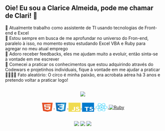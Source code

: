 ## Oie! Eu sou a Clarice Almeida, pode me chamar de Clari! 💖

🎈 Atualmente trabalho como assistente de TI usando tecnologias de Front-end e Excel <br>
💫 Estou sempre em busca de me aprofundar no universo do Fron-end, paralelo à isso, no momento estou estudando Excel VBA e Ruby para agregar no meu atual emprego <br>
📩 Adoro receber feedbacks, eles me ajudam muito a evoluir, então sinta-se à vontade em me escrever <br>
🤯 Comecei a praticar os conhecimentos que estou adquirindo através do Codewars e projetinhos individuais, fique à vontade em me ajudar a praticar <br/>
🎪🤸🏽‍♀️ Fato aleatório: O circo é minha paixão, era acrobata aérea há 3 anos e pretendo voltar a praticar logo!<br>

##


<div align="center">
  <a href="https://github.com/ClariceAlmeida">
  <img height="180em" src="https://github-readme-stats.vercel.app/api/top-langs/?username=ClariceAlmeida&layout=compact&langs_count=7&theme=nightowl"/>
</div>
<div style="display: inline_block" align="center"><br>
  <img align="center" alt="HTML" height="30" width="40" src="https://raw.githubusercontent.com/devicons/devicon/master/icons/html5/html5-original.svg">
  <img align="center" alt="CSS" height="30" width="40" src="https://raw.githubusercontent.com/devicons/devicon/master/icons/css3/css3-original.svg">
  <img align="center" alt="Js" height="30" width="40" src="https://raw.githubusercontent.com/devicons/devicon/master/icons/javascript/javascript-plain.svg">
  <img align="center" alt="Ts" height="30" width="40" src="https://raw.githubusercontent.com/devicons/devicon/master/icons/typescript/typescript-plain.svg">
  <img align="center" alt="React" height="30" width="40" src="https://raw.githubusercontent.com/devicons/devicon/master/icons/react/react-original.svg">
  <img align="center" alt="Ruby" height="30" width="40" src="https://cdn.jsdelivr.net/gh/devicons/devicon/icons/ruby/ruby-original.svg">
  
 
</div>
  
  ##
 
<div align="center"> 
 
  <a href="https://instagram.com/clarice.santos_" target="_blank"><img src="https://img.shields.io/badge/-Instagram-%23E4405F?style=for-the-badge&logo=instagram&logoColor=white" target="_blank"></a>
  <a href = "mailto:almeida.santos.clarice@gmail.com"><img src="https://img.shields.io/badge/-Gmail-%23333?style=for-the-badge&logo=gmail&logoColor=white" target="_blank"></a>
  <a href="https://www.linkedin.com/in/clarice-almeida/" target="_blank"><img src="https://img.shields.io/badge/-LinkedIn-%230077B5?style=for-the-badge&logo=linkedin&logoColor=white" target="_blank"></a> 
 
 
</div>

